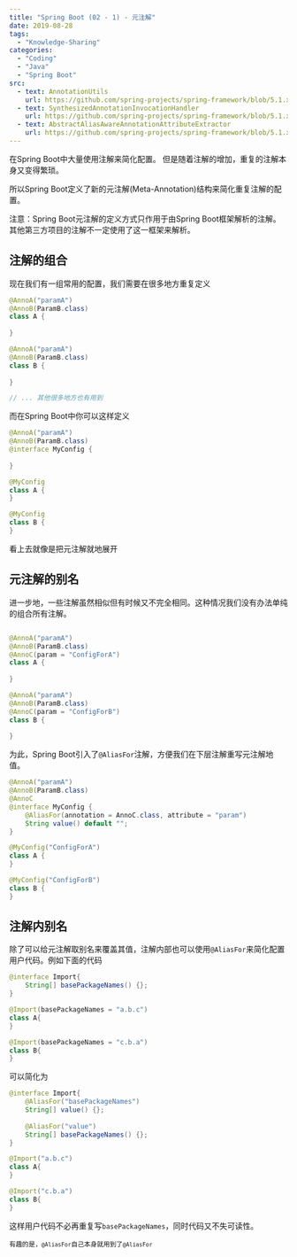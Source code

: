 ```yaml
---
title: "Spring Boot (02 - 1) - 元注解"
date: 2019-08-28
tags: 
  - "Knowledge-Sharing"
categories:
  - "Coding"
  - "Java"
  - "Spring Boot"
src:
  - text: AnnotationUtils
    url: https://github.com/spring-projects/spring-framework/blob/5.1.x/spring-core/src/main/java/org/springframework/core/annotation/AnnotationUtils.java
  - text: SynthesizedAnnotationInvocationHandler
    url: https://github.com/spring-projects/spring-framework/blob/5.1.x/spring-core/src/main/java/org/springframework/core/annotation/SynthesizedAnnotationInvocationHandler.java
  - text: AbstractAliasAwareAnnotationAttributeExtractor
    url: https://github.com/spring-projects/spring-framework/blob/5.1.x/spring-core/src/main/java/org/springframework/core/annotation/AbstractAliasAwareAnnotationAttributeExtractor.java
---
```


在Spring Boot中大量使用注解来简化配置。
但是随着注解的增加，重复的注解本身又变得繁琐。

所以Spring Boot定义了新的元注解(Meta-Annotation)结构来简化重复注解的配置。

注意：Spring Boot元注解的定义方式只作用于由Spring Boot框架解析的注解。其他第三方项目的注解不一定使用了这一框架来解析。

## 注解的组合

现在我们有一组常用的配置，我们需要在很多地方重复定义

```java
@AnnoA("paramA")
@AnnoB(ParamB.class)
class A {
    
}

@AnnoA("paramA")
@AnnoB(ParamB.class)
class B {
    
}

// ... 其他很多地方也有用到
```

而在Spring Boot中你可以这样定义

```java
@AnnoA("paramA")
@AnnoB(ParamB.class)
@interface MyConfig {
    
}

@MyConfig
class A {
}

@MyConfig
class B {
}
```

看上去就像是把元注解就地展开

## 元注解的别名

进一步地，一些注解虽然相似但有时候又不完全相同。这种情况我们没有办法单纯的组合所有注解。

```java

@AnnoA("paramA")
@AnnoB(ParamB.class)
@AnnoC(param = "ConfigForA")
class A {
    
}

@AnnoA("paramA")
@AnnoB(ParamB.class)
@AnnoC(param = "ConfigForB")
class B {
    
}
```

为此，Spring Boot引入了`@AliasFor`注解，方便我们在下层注解重写元注解地值。

```java
@AnnoA("paramA")
@AnnoB(ParamB.class)
@AnnoC
@interface MyConfig {
    @AliasFor(annotation = AnnoC.class, attribute = "param")
    String value() default "";
}

@MyConfig("ConfigForA")
class A {
}

@MyConfig("ConfigForB")
class B {
}
```

## 注解内别名

除了可以给元注解取别名来覆盖其值，注解内部也可以使用`@AliasFor`来简化配置用户代码。例如下面的代码

```java
@interface Import{
    String[] basePackageNames() {};
}

@Import(basePackageNames = "a.b.c")
class A{
}

@Import(basePackageNames = "c.b.a")
class B{
}
```

可以简化为

```java
@interface Import{
    @AliasFor("basePackageNames")
    String[] value() {};
    
    @AliasFor("value")
    String[] basePackageNames() {};
}

@Import("a.b.c")
class A{
}

@Import("c.b.a")
class B{
}
```

这样用户代码不必再重复写`basePackageNames`，同时代码又不失可读性。

<sub>有趣的是，`@AliasFor`自己本身就用到了`@AliasFor`</sub>
